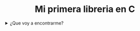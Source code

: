 <h1 align="center"> Mi primera libreria en C </h1>

<details>
  <summary>¿Que voy a encontrarme?</summary>
  <ol>
    <li>
      <a href="#Acerca-del-proyecto">Acerca de proyecto</a>
      <ul>
        <li><a href="#estado-del-proyecto">Estado del proyecto</a></li>
        <li><a href="#Mis-herramientas">Mis herramientas</a></li>
      </ul>
    </li>
    <li>
      <a href="#Empecemos">Empecemos</a>
      <ul>
        <li><a href="#prerequisitos">Prerequisitos</a></li>
        <li><a href="#Mi-paso-a-paso">Mi paso a paso</a></li>
      </ul>
    </li>
    <li><a href="#Pongamoslo-a-prueba">Pongamoslo a prueba</a></li>
    <li><a href="#roadmap">Roadmap</a></li>
    <li><a href="#licencia">Licencia</a></li>
  </ol>
</details>


